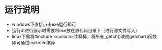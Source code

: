 # 运行说明

- windows下直接点击exe运行即可
- 运行dt进行展示时需要将exe放在源代码目录下（进行源文件写入）
- linux下需将#include <conio.h>注释掉，将所有_getch()改成getchar()函数即可通过makefile编译